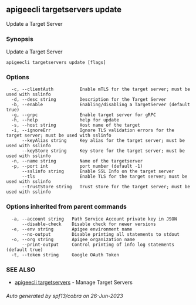 ## apigeecli targetservers update

Update a Target Server

### Synopsis

Update a Target Server

```
apigeecli targetservers update [flags]
```

### Options

```
  -c, --clientAuth          Enable mTLS for the target server; must be used with sslinfo
  -d, --desc string         Description for the Target Server
  -b, --enable              Enabling/disabling a TargetServer (default true)
  -g, --grpc                Enable target server for gRPC
  -h, --help                help for update
  -s, --host string         Host name of the target
  -i, --ignoreErr           Ignore TLS validation errors for the target server; must be used with sslinfo
      --keyAlias string     Key alias for the target server; must be used with sslinfo
      --keyStore string     Key store for the target server; must be used with sslinfo
  -n, --name string         Name of the targetserver
  -p, --port int            port number (default -1)
      --sslinfo string      Enable SSL Info on the target server
      --tls                 Enable TLS for the target server; must be used with sslinfo
      --trustStore string   Trust store for the target server; must be used with sslinfo
```

### Options inherited from parent commands

```
  -a, --account string   Path Service Account private key in JSON
      --disable-check    Disable check for newer versions
  -e, --env string       Apigee environment name
      --no-output        Disable printing all statements to stdout
  -o, --org string       Apigee organization name
      --print-output     Control printing of info log statements (default true)
  -t, --token string     Google OAuth Token
```

### SEE ALSO

* [apigeecli targetservers](apigeecli_targetservers.md)	 - Manage Target Servers

###### Auto generated by spf13/cobra on 26-Jun-2023
